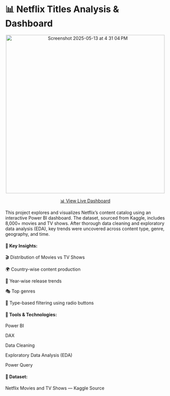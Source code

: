 # 📊 Netflix Titles Analysis & Dashboard

<p align="center">
  <img width="500" alt="Screenshot 2025-05-13 at 4 31 04 PM" src="https://github.com/user-attachments/assets/023c6c53-530c-4c4b-8637-025e69b0df0c" />
</p>
<p align="center"> <a href="https://app.powerbi.com/links/SDCMURWbBs?ctid=5cdc5b43-d7be-4caa-8173-729e3b0a62d9&pbi_source=linkShare" target="_blank"> 📊 View Live Dashboard </a> </p>
This project explores and visualizes Netflix’s content catalog using an interactive Power BI dashboard. The dataset, sourced from Kaggle, includes 8,000+ movies and TV shows. After thorough data cleaning and exploratory data analysis (EDA), key trends were uncovered across content type, genre, geography, and time.

#### 📌  Key Insights:
🎬 Distribution of Movies vs TV Shows

🌍 Country-wise content production

📅 Year-wise release trends

🎭 Top genres

🔘 Type-based filtering using radio buttons

#### 📌 Tools & Technologies:
Power BI

DAX

Data Cleaning

Exploratory Data Analysis (EDA)

Power Query

#### 📌 Dataset:
Netflix Movies and TV Shows — Kaggle Source
